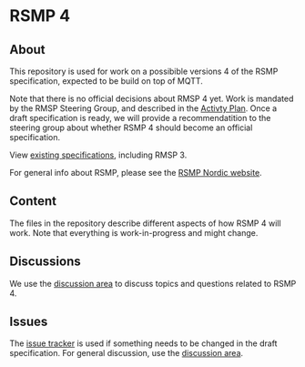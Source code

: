 # RSMP 4

## About
This repository is used for work on a possibible versions 4 of the RSMP specification, expected to be build on top of MQTT.

Note that there is no official decisions about RMSP 4 yet. Work is mandated by the RMSP Steering Group, and described in the [Activty Plan](
https://rsmp-nordic.org/plan/#draft-for-core-specification-40-ongoing). Once a draft specification is ready, we will provide a recommendatition to the steering group about whether RSMP 4 should become an official specification.

View [existing specifications](https://rsmp-nordic.org/specification/), including RMSP 3.

For general info about RSMP, please see the [RSMP Nordic website](https://rsmp-nordic-org).

## Content
The files in the repository describe different aspects of how RSMP 4 will work. Note that everything is work-in-progress and might change.

## Discussions
We use the [discussion area](https://github.com/rsmp-nordic/rsmp_core_v4/discussions) to discuss topics and questions related to RSMP 4.

## Issues
The [issue tracker](https://github.com/rsmp-nordic/rsmp_core_v4/issues) is used if something needs to be changed in the draft specification.
For general discussion, use the [discussion area](https://github.com/rsmp-nordic/rsmp_core_v4/discussions).
